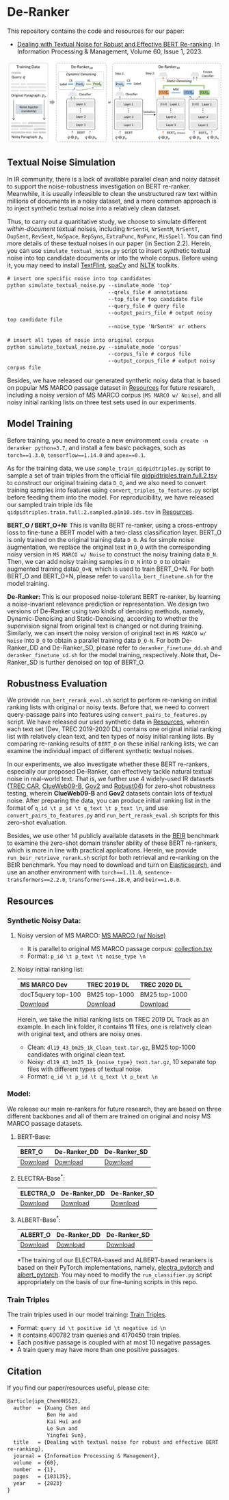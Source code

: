 # De-Ranker
This repository contains the code and resources for our paper:
- [Dealing with Textual Noise for Robust and Effective BERT Re-ranking](https://www.sciencedirect.com/science/article/pii/S0306457322002369). 
In Information Processing & Management, Volume 60, Issue 1, 2023.

![image](https://github.com/cxa-unique/De-Ranker/blob/main/deranker_framework.png)

## Textual Noise Simulation
In IR community, there is a lack of available parallel clean and noisy dataset to support
the noise-robustness investigation on BERT re-ranker. Meanwhile, it is usually infeasible to 
clean the unstructured raw text within millions of documents in a noisy dataset, and
a more common approach is to inject synthetic textual noise into a relatively clean dataset.

Thus, to carry out a quantitative study, we choose to simulate different *within-document* 
textual noises, including `NrSentH`, `NrSentM`, `NrSentT`, `DupSent`, `RevSent`, `NoSpace`, 
`RepSyns`, `ExtraPunc`, `NoPunc`, `MisSpell`. You can find more details of these textual noises 
in our paper (in Section 2.2). Herein, you can use `simulate_textual_noise.py` script to insert 
synthetic textual noise into top candidate documents or into the whole corpus. Before using it, 
you may need to install [TextFlint](https://github.com/textflint/textflint), 
[spaCy](https://spacy.io/usage) and [NLTK](https://www.nltk.org) toolkits. 
```
# insert one specific noise into top candidates
python simulate_textual_noise.py --simulate_mode 'top'
                                 --qrels_file # annotations
                                 --top_file # top candidate file
                                 --query_file # query file 
                                 --output_pairs_file # output noisy top candidate file
                                 --noise_type 'NrSentH' or others

# insert all types of nosie into original corpus
python simulate_textual_noise.py --simulate_mode 'corpus'
                                 --corpus_file # corpus file 
                                 --output_corpus_file # output noisy corpus file
```
Besides, we have released our generated synthetic noisy data that is based on popular MS MARCO 
passage dataset in [Resources](https://github.com/cxa-unique/De-Ranker/#Resources) for future 
research, including a noisy version of MS MARCO corpus (`MS MARCO w/ Noise`), and all noisy 
initial ranking lists on three test sets used in our experiments.

## Model Training
Before training, you need to create a new environment `conda create -n deranker python=3.7`, and install 
a few basic packages, such as `torch==1.3.0`, `tensorflow==1.14.0` and `apex==0.1`.

As for the training data, we use `sample_train_qidpidtriples.py` script to sample a set of train triples 
from the official file
[qidpidtriples.train.full.2.tsv](https://msmarco.blob.core.windows.net/msmarcoranking/qidpidtriples.train.full.2.tsv.gz)
to construct our original training data `D_O`, and we also need to convert training samples into features 
using `convert_triples_to_features.py` script before feeding them into the model.
For reproducibility, we have released our sampled train triple ids file `qidpidtriples.train.full.2.sampled.p1n10.ids.tsv` 
in [Resources](https://github.com/cxa-unique/De-Ranker/#Resources).

**BERT_O / BERT_O+N:** This is vanilla BERT re-ranker, using a cross-entropy loss to fine-tune a BERT model
with a two-class classification layer. BERT_O is only trained on the original training data `D_O`.
As for simple noise augmentation, we replace the original text in `D_O` with the corresponding
noisy version in `MS MARCO w/ Noise` to construct the noisy training data `D_N`. Then, we can add
noisy training samples in `D_N` into `D_O` to obtain augmented training data`D_O+N`, which is used to train 
BERT_O+N. For both BERT_O and BERT_O+N, please refer to `vanilla_bert_finetune.sh` for the model training.

**De-Ranker:** This is our proposed noise-tolerant BERT re-ranker, by learning a noise-invariant relevance 
prediction or representation. We design two versions of De-Ranker using two kinds of denoising methods, namely, 
Dynamic-Denoising and Static-Denoising, according to whether the supervision signal from original text is 
changed or not during training. Similarly, we can insert the noisy version of original text in 
`MS MARCO w/ Noise` into `D_O` to obtain a parallel training data `D_O-N`. For both De-Ranker_DD and 
De-Ranker_SD, please refer to `deranker_finetune_dd.sh` and `deranker_finetune_sd.sh` for the model training, 
respectively. Note that, De-Ranker_SD is further denoised on top of BERT_O.

## Robustness Evaluation
We provide `run_bert_rerank_eval.sh` script to perform re-ranking on initial ranking lists with original or noisy 
texts. Before that, we need to convert query-passage pairs into features using `convert_pairs_to_features.py` script. 
We have released our used synthetic data in [Resources](https://github.com/cxa-unique/De-Ranker/#Resources), wherein 
each text set (Dev, TREC 2019-2020 DL) contains one original initial ranking list with relatively clean text, 
and ten types of noisy initial ranking lists. By comparing re-ranking results of `BERT_O` on these initial ranking lists, 
we can examine the individual impact of different synthetic textual noises.

In our experiments, we also investigate whether these BERT re-rankers, especially our proposed De-Ranker, can
effectively tackle natural textual noise in real-world text. That is, we further use 4 widely-used IR datasets 
([TREC CAR](https://trec-car.cs.unh.edu/datareleases/v2.0-release.html), 
[ClueWeb09-B](https://lemurproject.org/clueweb09), 
[Gov2](http://ir.dcs.gla.ac.uk/test_collections/gov2-summary.htm) and
[Robust04](https://trec.nist.gov/data/t13_robust.html))
for zero-shot robustness testing, wherein **ClueWeb09-B** and **Gov2** datasets contain lots of textual noise. 
After preparing the data, you can produce initial ranking list in the format of `q_id \t p_id \t q_text \t p_text \n`,
and use `convert_pairs_to_features.py` and `run_bert_rerank_eval.sh` scripts for this zero-shot evaluation.

Besides, we use other 14 publicly available datasets in the [BEIR](https://github.com/beir-cellar/beir) benchmark
to examine the zero-shot domain transfer ability of these BERT re-rankers, which is more in line with practical 
applications. Herein, we provide `run_beir_retrieve_rerank.sh` script for both retrieval and re-ranking on the BEIR 
benchmark. You may need to download and turn on [Elasticsearch](https://www.elastic.co/cn/downloads/elasticsearch), 
and use an another environment with `torch==1.11.0`, `sentence-transformers==2.2.0`, `transformers==4.18.0`, 
and `beir==1.0.0`.

## Resources
### Synthetic Noisy Data:

1. Noisy version of MS MARCO: [MS MARCO (w/ Noise)](https://drive.google.com/file/d/1nP_ssjGF3g9s_pVLhr5-4FzjiyEw2K9v/view?usp=sharing)
    - It is parallel to original MS MARCO passage corpus: [collection.tsv](https://msmarco.blob.core.windows.net/msmarcoranking/collection.tar.gz)
    - Format: `p_id \t p_text \t noise_type \n`

2. Noisy initial ranking list:

    | MS MARCO Dev | TREC 2019 DL | TREC 2020 DL 
    |-----|-----|-----|
    | docT5query top-100 | BM25 top-1000 | BM25 top-1000 |
    | [Download](https://drive.google.com/drive/folders/1WDJvrwX2AdDj3njtY6dgsbIIsDGftxBr?usp=sharing) | [Download](https://drive.google.com/drive/folders/1qU4cSr3rsSDVRfyVA7IHfGxk-sFUtKIo?usp=sharing) | [Download](https://drive.google.com/drive/folders/1mBn_zq7e0sSH058rEigec3RV1E4nN68X?usp=sharing) |
 
    Herein, we take the initial ranking lists on TREC 2019 DL Track as an example.
    In each link folder, it contains **11** files, one is relatively clean with original text, and 
    others are noisy ones. 
    - Clean: `dl19_43_bm25_1k_Clean_text.tar.gz`, BM25 top-1000 candidates with original clean text.
    - Noisy: `dl19_43_bm25_1k_{noise_type}_text.tar.gz`, 10 separate top files with different types of textual noise. 
    - Format: `q_id \t p_id \t q_text \t p_text \n`
    
### Model:
We release our main re-rankers for future research, they are based on three different backbones and 
all of them are trained on original and noisy MS MARCO passage datasets.
1. BERT-Base:
    
    | BERT_O | De-Ranker_DD | De-Ranker_SD |
    |--------|--------------|--------------|
    | [Download](https://drive.google.com/file/d/1qf-PEBxY_rCVCNxU4gcfaoi9ip-ac_Ek/view?usp=sharing) | [Download](https://drive.google.com/file/d/1x23c1s2l5hH0KeIA4ir_lGHJBcuV8RDT/view?usp=sharing) | [Download](https://drive.google.com/file/d/156-_aiB9yNl3IDVx-MHs7KTcXwFp0zjG/view?usp=sharing) |

2. ELECTRA-Base<sup>*</sup>:
    
    | ELECTRA_O | De-Ranker_DD | De-Ranker_SD |
    |--------|--------------|--------------|
    | [Download](https://drive.google.com/file/d/1T_In8PeAmS1v8YiXsF3wm3wxx-aOaCmS/view?usp=sharing) | [Download](https://drive.google.com/file/d/1UhpzaYu5bjxhjppaPG8SyxYucMIx9lJU/view?usp=sharing) | [Download](https://drive.google.com/file/d/1blF6Cd8Hc4dYuJZ5K2Sc3ho6AZLwG56u/view?usp=sharing) |
    
3. ALBERT-Base<sup>*</sup>:
    
    | ALBERT_O | De-Ranker_DD | De-Ranker_SD |
    |--------|--------------|--------------|
    | [Download](https://drive.google.com/file/d/1q9FeRDQIPyYsAZnKt9kQFCpOgRtrfyzu/view?usp=sharing) | [Download](https://drive.google.com/file/d/1rTKbjrJwBurdTgWPMnVLwcgx7sZeg3eS/view?usp=sharing) | [Download](https://drive.google.com/file/d/17WBDBW6nSL5CtGDaRuUEIcuYNYMoZk-x/view?usp=sharing) |

    *The training of our ELECTRA-based and ALBERT-based rerankers is based on
    their PyTorch implementations, namely, [electra_pytorch](https://github.com/lonePatient/electra_pytorch)
    and [albert_pytorch](https://github.com/lonePatient/albert_pytorch).
    You may need to modify the `run_classifier.py` script appropriately on the basis of our fine-tuning scripts in this repo.

### Train Triples
The train triples used in our model training: [Train Triples](https://drive.google.com/file/d/1qDLYmU4yyie81oxEcIGyLxbkEK2-J9WO/view?usp=sharing).
- Format: `query id \t positive id \t negative id \n`
- It contains 400782 train queries and 4170450 train triples.
- Each positive passage is coupled with at most 10 negative passages.
- A train query may have more than one positive passages.


## Citation
If you find our paper/resources useful, please cite:
```
@article{ipm_ChenHHSS23,
  author  = {Xuang Chen and
             Ben He and
             Kai Hui and
             Le Sun and
             Yingfei Sun},
  title   = {Dealing with textual noise for robust and effective BERT re-ranking},
  journal = {Information Processing & Management},
  volume  = {60},
  number  = {1},
  pages   = {103135},
  year    = {2023}
}
```